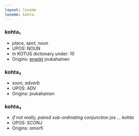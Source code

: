 ```yaml
---
layout: lexeme
lexeme: kohta
---
```


###  kohta₁

* _place, spot, noun_
* UPOS:  NOUN
* in KOTUS dictionary under:  10
* Origins: [enwikt](https://en.wiktionary.org/wiki/kohta) joukahainen 


###  kohta₂

* _soon, adverb_
* UPOS:  ADV
* Origins: joukahainen 


###  kohta₃

* _if not really, paired sub-ordinating conjunction jos ... kohta_
* UPOS:  SCONJ
* Origins: omorfi 

